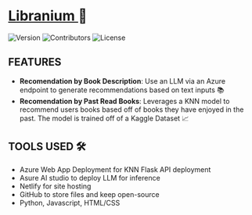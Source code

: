 # [Libranium ](https://libramium.netlify.app)📖

![Version](https://img.shields.io/badge/Version-1.0.0-blue) ![Contributors](https://img.shields.io/badge/Contributors-3-green) ![License](https://img.shields.io/badge/license-MIT-orange)

## FEATURES

- **Recomendation by Book Description**: Use an LLM via an Azure endpoint to generate recommendations based on text inputs 📚
- **Recomendation by Past Read Books**: Leverages a KNN model to recommend users books based off of books they have enjoyed in the past. The model is trained off of a Kaggle Dataset 📈


## TOOLS USED 🛠️
- Azure Web App Deployment for KNN Flask API deployment
- Asure AI studio to deploy LLM for inference
- Netlify for site hosting
- GitHub to store files and keep open-source
- Python, Javascript, HTML/CSS

